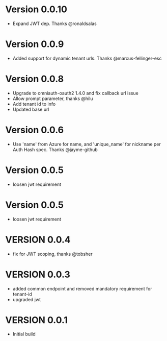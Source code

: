 # Version 0.0.10
* Expand JWT dep. Thanks @ronaldsalas

# Version 0.0.9
* Added support for dynamic tenant urls. Thanks @marcus-fellinger-esc

# Version 0.0.8
* Upgrade to omniauth-oauth2 1.4.0 and fix callback url issue
* Allow prompt parameter, thanks @hilu
* Add tenant id to info
* Updated base url

# Version 0.0.6 
* Use 'name' from Azure for name, and 'unique_name' for nickname per Auth Hash spec. Thanks @jayme-github   

# Version 0.0.5 
* loosen jwt requirement

# Version 0.0.5 
* loosen jwt requirement

# VERSION 0.0.4
* fix for JWT scoping, thanks @tobsher

# VERSION 0.0.3
* added common endpoint and removed mandatory requirement for tenant-id
* upgraded jwt

# VERSION 0.0.1

* Initial build
